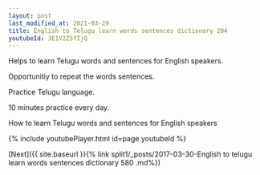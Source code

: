 ```yaml
---
layout: post
last_modified_at: 2021-03-29
title: English to Telugu learn words sentences dictionary 204 
youtubeId: 3E1V2Z5fIjQ
---
```

 
 
Helps to learn Telugu words and sentences for English speakers.

Opportunitiy to repeat the words sentences. 

Practice Telugu language. 
 
10 minutes practice every day. 
 
How to learn Telugu words and sentences for English speakers 
 
{% include youtubePlayer.html id=page.youtubeId %}
 
 
[Next]({{ site.baseurl }}{% link  split1/_posts/2017-03-30-English to telugu learn words sentences dictionary 580 .md%})
 
